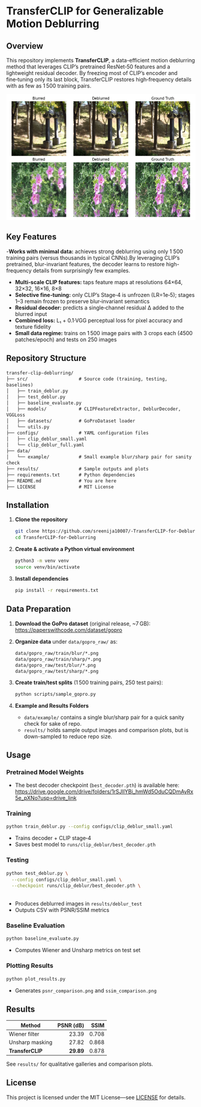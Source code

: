 # TransferCLIP for Generalizable Motion Deblurring

## Overview
This repository implements **TransferCLIP**, a data-efficient motion deblurring method that leverages CLIP’s pretrained ResNet‑50 features and a lightweight residual decoder. By freezing most of CLIP’s encoder and fine‑tuning only its last block, TransferCLIP restores high‑frequency details with as few as 1 500 training pairs.

<p align="center">
  <img src="results/qualitative_gallery.png" alt="Deblur Example" width="600"/>
</p>

## Key Features
-**Works with minimal data:** achieves strong deblurring using only 1 500 training pairs (versus thousands in typical CNNs).By leveraging CLIP’s pretrained, blur-invariant features, the decoder learns to restore high-frequency details from surprisingly few examples.
- **Multi‑scale CLIP features:** taps feature maps at resolutions 64×64, 32×32, 16×16, 8×8
- **Selective fine‑tuning:** only CLIP’s Stage‑4 is unfrozen (LR=1e‑5);
  stages 1–3 remain frozen to preserve blur‑invariant semantics
- **Residual decoder:** predicts a single‑channel residual Δ added to the blurred input
- **Combined loss:** L₁ + 0.1·VGG perceptual loss for pixel accuracy and texture fidelity
- **Small data regime:** trains on 1 500 image pairs with 3 crops each (4500 patches/epoch) and tests on 250 images

## Repository Structure
```
transfer-clip-deblurring/
├── src/                   # Source code (training, testing, baselines)
│   ├── train_deblur.py
│   ├── test_deblur.py
│   ├── baseline_evaluate.py
│   ├── models/            # CLIPFeatureExtractor, DeblurDecoder, VGGLoss
│   ├── datasets/          # GoProDataset loader
│   └── utils.py
├── configs/               # YAML configuration files
│   ├── clip_deblur_small.yaml
│   └── clip_deblur_full.yaml
├── data/
│   └── example/           # Small example blur/sharp pair for sanity check
├── results/               # Sample outputs and plots
├── requirements.txt       # Python dependencies
├── README.md              # You are here
├── LICENSE                # MIT License
```

## Installation

1. **Clone the repository**
   ```bash
   git clone https://github.com/sreenija10007/-TransferCLIP-for-Deblurribg.git
   cd TransferCLIP-for-Deblurring
   ```
2. **Create & activate a Python virtual environment**
   ```bash
   python3 -m venv venv
   source venv/bin/activate
   ```
3. **Install dependencies**
   ```bash
   pip install -r requirements.txt
   ```

## Data Preparation

1. **Download the GoPro dataset** (original release, ~7 GB):
   https://paperswithcode.com/dataset/gopro

2. **Organize data** under `data/gopro_raw/` as:
   ```
   data/gopro_raw/train/blur/*.png
   data/gopro_raw/train/sharp/*.png
   data/gopro_raw/test/blur/*.png
   data/gopro_raw/test/sharp/*.png
   ```

3. **Create train/test splits** (1 500 training pairs, 250 test pairs):
   ```bash
   python scripts/sample_gopro.py
   ```

4. **Example and Results Folders**
   - `data/example/` contains a single blur/sharp pair for a quick sanity check for sake of repo.  
   - `results/` holds sample output images and comparison plots, but is down-sampled to reduce repo size.

## Usage

### Pretrained Model Weights
- The best decoder checkpoint (`best_decoder.pth`) is available here:
  https://drive.google.com/drive/folders/1rSJllYBi_hmWd5OduCQDmAyRx5e_pXNo?usp=drive_link

### Training
```bash
python train_deblur.py --config configs/clip_deblur_small.yaml
```
- Trains decoder + CLIP stage‑4
- Saves best model to `runs/clip_deblur/best_decoder.pth`

### Testing
```bash
python test_deblur.py \
  --config configs/clip_deblur_small.yaml \
  --checkpoint runs/clip_deblur/best_decoder.pth \
  
```
- Produces deblurred images in `results/deblur_test`
- Outputs CSV with PSNR/SSIM metrics

### Baseline Evaluation
```bash
python baseline_evaluate.py 
```
- Computes Wiener and Unsharp metrics on test set

### Plotting Results
```bash
python plot_results.py
```
- Generates `psnr_comparison.png` and `ssim_comparison.png`

## Results
| Method              | PSNR (dB) | SSIM  |
|---------------------|----------:|------:|
| Wiener filter       |    23.39  | 0.708 |
| Unsharp masking     |    27.82  | 0.868 |
| **TransferCLIP**    | **29.89** | 0.878 |

See `results/` for qualitative galleries and comparison plots.

## License
This project is licensed under the MIT License—see [LICENSE](LICENSE) for details.



